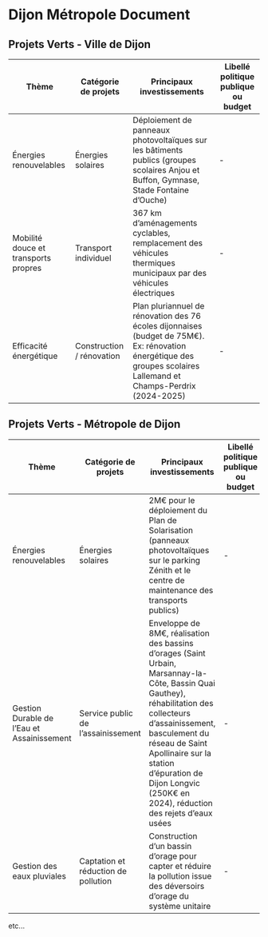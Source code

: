 # Dijon Métropole Document

## Projets Verts - Ville de Dijon

| Thème                           | Catégorie de projets                                 | Principaux investissements                          | Libellé politique publique ou budget |
|---------------------------------|-----------------------------------------------------|-----------------------------------------------------|--------------------------------------|
| Énergies renouvelables          | Énergies solaires                                  | Déploiement de panneaux photovoltaïques sur les bâtiments publics (groupes scolaires Anjou et Buffon, Gymnase, Stade Fontaine d’Ouche) | - |
| Mobilité douce et transports propres | Transport individuel                           | 367 km d’aménagements cyclables, remplacement des véhicules thermiques municipaux par des véhicules électriques | - |
| Efficacité énergétique           | Construction / rénovation                         | Plan pluriannuel de rénovation des 76 écoles dijonnaises (budget de 75M€). Ex: rénovation énergétique des groupes scolaires Lallemand et Champs-Perdrix (2024-2025) | - |

## Projets Verts - Métropole de Dijon

| Thème                           | Catégorie de projets                              | Principaux investissements                        | Libellé politique publique ou budget |
|---------------------------------|--------------------------------------------------|-------------------------------------------------|--------------------------------------|
| Énergies renouvelables          | Énergies solaires                               | 2M€ pour le déploiement du Plan de Solarisation (panneaux photovoltaïques sur le parking Zénith et le centre de maintenance des transports publics) | - |
| Gestion Durable de l’Eau et Assainissement | Service public de l’assainissement                                | Enveloppe de 8M€, réalisation des bassins d’orages (Saint Urbain, Marsannay-la-Côte, Bassin Quai Gauthey), réhabilitation des collecteurs d’assainissement, basculement du réseau de Saint Apollinaire sur la station d’épuration de Dijon Longvic (250K€ en 2024), réduction des rejets d’eaux usées | - |
| Gestion des eaux pluviales       | Captation et réduction de pollution            | Construction d’un bassin d’orage pour capter et réduire la pollution issue des déversoirs d’orage du système unitaire | - |

etc...